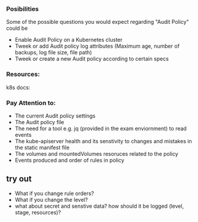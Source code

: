 


### Posibilities

Some of the possible questions you would expect regarding "Audit Policy" could be
-  Enable Audit Policy on a Kubernetes cluster
-  Tweek or add Audit policy log attributes (Maximum age, number of backups, log file size, file path)
-  Tweek or create a new Audit policy according to certain specs

### Resources:
k8s docs: 


### Pay Attention to:
- The current Audit policy settings
- The Audit policy file
- The need for a tool e.g. jq (provided in the exam enviornment) to read events
- The kube-apiserver health and its senstivity to changes and mistakes in the static manifest file 
- The volumes and mountedVolumes resoruces related to the policy
- Events produced and order of rules in policy

## try out
- What if you change rule orders?
- What if you change the level?
- what about secret and senstive data? how should it be logged (level, stage, resources)?


